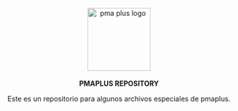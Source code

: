 <p align="center">
  <img src="https://user-images.githubusercontent.com/93480406/191569462-2718cd2e-4a3d-4a1b-a164-3f5c9709932a.png" alt="pma plus logo" width="128px">
  <br/><br/>
  <strong>PMAPLUS REPOSITORY</strong>
</p>

<p align="center">
  Este es un repositorio para algunos archivos especiales de pmaplus.
</p>
